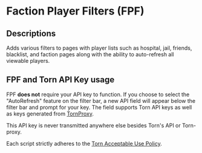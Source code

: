 # Faction Player Filters (FPF)
## Descriptions
Adds various filters to pages with player lists such as hospital, jail, friends, blacklist, and faction pages along with the ability to auto-refresh all viewable players.

## FPF and Torn API Key usage
FPF **does not** require your API key to function.  If you choose to select the "AutoRefresh" feature on the filter bar, a new API field will appear below the filter bar and prompt for your key.  The field supports Torn API keys as well as keys generated from [TornProxy](https://torn-proxy.com).

This API key is never transmitted anywhere else besides Torn's API or Torn-proxy.

Each script strictly adheres to the [Torn Acceptable Use Policy](https://www.torn.com/rules.php).
